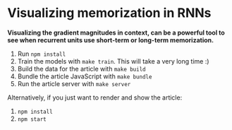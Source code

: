 
# Visualizing memorization in RNNs

**Visualizing the gradient magnitudes in context, can be a powerful tool to
see when recurrent units use short-term or long-term memorization.**

1. Run `npm install`
2. Train the models with `make train`. This will take a very long time :)
3. Build the data for the article with `make build`
4. Bundle the article JavaScript with `make bundle`
5. Run the article server with `make server`

Alternatively, if you just want to render and show the article:

1. `npm install`
2. `npm start`

